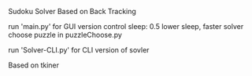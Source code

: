 Sudoku Solver
Based on Back Tracking

run 'main.py' for GUI version
control sleep: 0.5
lower sleep, faster solver
choose puzzle in puzzleChoose.py

run 'Solver-CLI.py' for CLI version of
sovler

Based on tkiner
